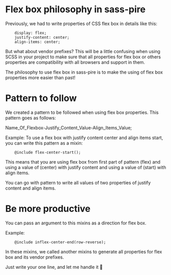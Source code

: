 # Flex box philosophy in sass-pire

Previously, we had to write properties of CSS flex box in details like this:

```
    display: flex;
    justify-content: center;
    align-items: center;
```

But what about vendor prefixes? This will be a little confusing when using SCSS in your project to make sure that all properties for flex box or others properties are compatibility with all browsers and support in them.

The philosophy to use flex box in sass-pire is to make the using of flex box properties more easier than past!

# Pattern to follow

We created a pattern to be followed when using flex box properties.
This pattern goes as follows:

Name_Of_Flexbox-Justify_Content_Value-Align_Items_Value;

Example:
To use a flex box with justify content center and align items start, you can write this pattern as a mixin:

```
    @include flex-center-start();
```

This means that you are using flex box from first part of pattern (flex) and using a value of (center) with justify content and using a value of (start) with align items.

You can go with pattern to write all values of two properties of justify content and align items.

# Be more productive
You can pass an argument to this mixins as a direction for flex box.

Example:

```
    @include inflex-center-end(row-reverse);
```

In these mixins, we called another mixins to generate all properties for flex box and its vendor prefixes.

Just write your one line, and let me handle it 🤝
